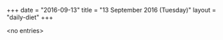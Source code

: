 +++
date = "2016-09-13"
title = "13 September 2016 (Tuesday)"
layout = "daily-diet"
+++


\<no entries\>
